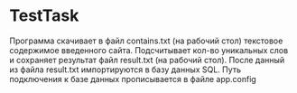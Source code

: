# TestTask
Программа скачивает в файл contains.txt (на рабочий стол)  текстовое содержимое введенного сайта. 
Подсчитывает кол-во уникальных слов и сохраняет результат файл result.txt (на рабочий стол).
После данный из файла result.txt импортируются в базу данных SQL.
Путь подключения к базе данных прописывается в файле app.config

